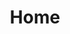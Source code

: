 ---
home: true
title: Home
heroImage: /images/logos/logo.png
actions:
  - text: Get Started
    link: /guide/accordion.html
    type: primary
  - text: Introduction
    link: /guide/accordion.html
    type: secondary
footer: MIT Licensed | Copyright © 2022
---